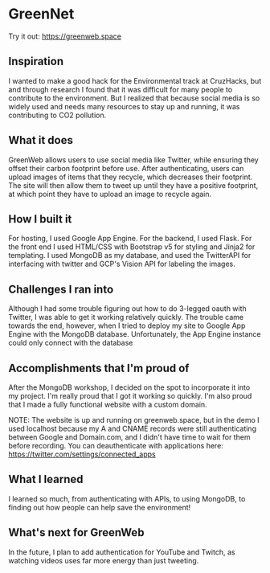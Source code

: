 # GreenNet
 Try it out: https://greenweb.space

 ## Inspiration
I wanted to make a good hack for the Environmental track at CruzHacks, but and through research I found that it was difficult for many people to contribute to the environment. But I realized that because social media is so widely used and needs many resources to stay up and running, it was contributing to CO2 pollution.

## What it does
GreenWeb allows users to use social media like Twitter, while ensuring they offset their carbon footprint before use. After authenticating, users can upload images of items that they recycle, which decreases their footprint. The site will then allow them to tweet up until they have a positive footprint, at which point they have to upload an image to recycle again.

## How I built it
For hosting, I used Google App Engine. For the backend, I used Flask. For the front end I used HTML/CSS with Bootstrap v5 for styling and Jinja2 for templating. I used MongoDB as my database, and used the TwitterAPI for interfacing with twitter and GCP's Vision API for labeling the images.

## Challenges I ran into
Although I had some trouble figuring out how to do 3-legged oauth with Twitter, I was able to get it working relatively quickly. The trouble came towards the end, however, when I tried to deploy my site to Google App Engine with the MongoDB database. Unfortunately, the App Engine instance could only connect with the database 

## Accomplishments that I'm proud of
After the MongoDB workshop, I decided on the spot to incorporate it into my project. I'm really proud that I got it working so quickly. I'm also proud that I made a fully functional website with a custom domain.

NOTE: The website is up and running on greenweb.space, but in the demo I used localhost because my A and CNAME records were still authenticating between Google and Domain.com, and I didn't have time to wait for them before recording. You can deauthenticate with applications here: https://twitter.com/settings/connected_apps

## What I learned
I learned so much, from authenticating with APIs, to using MongoDB, to finding out how people can help save the environment!

## What's next for GreenWeb
In the future, I plan to add authentication for YouTube and Twitch, as watching videos uses far more energy than just tweeting.
